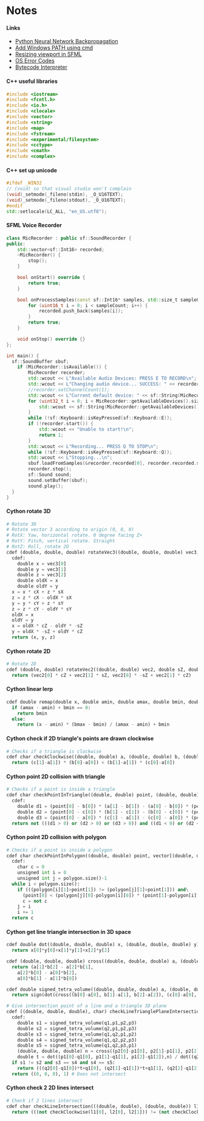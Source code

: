 # Notes

#### Links
- [Python Neural Network Backpropagation](https://machinelearningmastery.com/implement-backpropagation-algorithm-scratch-python/)
- [Add Windows PATH using cmd](https://stackoverflow.com/questions/9546324/adding-a-directory-to-the-path-environment-variable-in-windows)
- [Resizing viewport in SFML](https://stackoverflow.com/questions/27785940/shapes-proportionally-resize-with-window-in-sfml-2-x)
- [OS Error Codes](https://mariadb.com/kb/en/operating-system-error-codes/)
- [Bytecode Interpreter](https://gameprogrammingpatterns.com/bytecode.html)

#### C++ useful libraries
```cpp
#include <iostream>
#include <fcntl.h>
#include <io.h>
#include <clocale>
#include <vector>
#include <string>
#include <map>
#include <fstream>
#include <experimental/filesystem>
#include <cctype>
#include <cmath>
#include <complex>
```

#### C++ set up unicode
```cpp
#ifdef _WIN32
// (void) so that visual studio won't complain
(void)_setmode(_fileno(stdin), _O_U16TEXT);
(void)_setmode(_fileno(stdout), _O_U16TEXT);
#endif
std::setlocale(LC_ALL, "en_US.utf8");
```

#### SFML Voice Recorder
```cpp
class MicRecorder : public sf::SoundRecorder {
public:
	std::vector<sf::Int16> recorded;
	~MicRecorder() {
		stop();
	}

	bool onStart() override {
		return true;
	}

	bool onProcessSamples(const sf::Int16* samples, std::size_t sampleCount) override {
		for (uint16_t i = 0; i < sampleCount; i++) {
			recorded.push_back(samples[i]);
		}
		return true;
	}

	void onStop() override {}
};

int main() {
  sf::SoundBuffer sbuf;
	if (MicRecorder::isAvailable()) {
		MicRecorder recorder;
		std::wcout << L"Available Audio Devices: PRESS E TO RECORD\n";
		std::wcout << L"Changing audio device... SUCCESS: " << recorder.setDevice("OpenAL Soft on Microphone (Conexant SmartAudio HD)") << '\n';
		//recorder.setChannelCount(1);
		std::wcout << L"Current default device: " << sf::String(MicRecorder::getDefaultDevice()).toWideString() << '\n';
		for (uint32_t i = 0; i < MicRecorder::getAvailableDevices().size(); i++) {
			std::wcout << sf::String(MicRecorder::getAvailableDevices()[i]).toWideString() << '\n';
		}
		while (!sf::Keyboard::isKeyPressed(sf::Keyboard::E));
		if (!recorder.start()) {
			std::wcout << "Unable to start!\n";
			return 1;
		}
		std::wcout << L"Recording... PRESS Q TO STOP\n";
		while (!sf::Keyboard::isKeyPressed(sf::Keyboard::Q));
		std::wcout << L"Stopping...\n";
		sbuf.loadFromSamples(&recorder.recorded[0], recorder.recorded.size(), 1, 44100);
		recorder.stop();
		sf::Sound sound;
		sound.setBuffer(sbuf);
		sound.play();
  }
}
```

#### Cython rotate 3D
```py
# Rotate 3D
# Rotate vector 3 according to origin (0, 0, 0)
# RotX: Yaw, horizontal rotate. 0 degree facing Z+
# RotY: Pitch, vertical rotate. Straight
# RotZ: Roll, rotate 2D
cdef (double, double, double) rotateVec3((double, double, double) vec3, double sX, double cX, double sY, double cY, double sZ, double cZ):
  cdef:
    double x = vec3[0]
    double y = vec3[1]
    double z = vec3[2]
    double oldX = x
    double oldY = y
  x = x * cX + z * sX
  z = z * cX - oldX * sX
  y = y * cY + z * sY
  z = z * cY - oldY * sY
  oldX = x
  oldY = y
  x = oldX * cZ - oldY * -sZ
  y = oldX * -sZ + oldY * cZ
  return (x, y, z)
```

#### Cython rotate 2D
```py
# Rotate 2D
cdef (double, double) rotateVec2((double, double) vec2, double sZ, double cZ):
  return (vec2[0] * cZ + vec2[1] * sZ, vec2[0] * -sZ + vec2[1] * cZ)
```

#### Cython linear lerp
```py
cdef double remap(double x, double amin, double amax, double bmin, double bmax):
  if (amax - amin) + bmin == 0:
    return bmin
  else:
    return (x - amin) * (bmax - bmin) / (amax - amin) + bmin
```

#### Cython check if 2D triangle's points are drawn clockwise
```py
# Checks if a triangle is clockwise
cdef char checkClockwise((double, double) a, (double, double) b, (double, double) c):
  return (c[1]-a[1]) * (b[0]-a[0]) < (b[1]-a[1]) * (c[0]-a[0])
```

#### Cython point 2D collision with triangle
```py
# Checks if a point is inside a triangle
cdef char checkPointInTriangle((double, double) point, (double, double) a, (double, double) b, (double, double) c):
  cdef:
    double d1 = (point[0] - b[0]) * (a[1] - b[1]) - (a[0] - b[0]) * (point[1] - b[1])
    double d2 = (point[0] - c[0]) * (b[1] - c[1]) - (b[0] - c[0]) * (point[1] - c[1])
    double d3 = (point[0] - a[0]) * (c[1] - a[1]) - (c[0] - a[0]) * (point[1] - a[1])
  return not (((d1 > 0) or (d2 > 0) or (d3 > 0)) and ((d1 < 0) or (d2 < 0) or (d3 < 0)))
```

#### Cython point 2D collision with polygon
```py
# Checks if a point is inside a polygon
cdef char checkPointInPolygon((double, double) point, vector[(double, double)] polygon):
  cdef:
    char c = 0
    unsigned int i = 0
    unsigned int j = polygon.size()-1
  while i < polygon.size():
    if (((polygon[i][1]>point[1]) != (polygon[j][1]>point[1])) and\
      (point[0] < (polygon[j][0]-polygon[i][0]) * (point[1]-polygon[i][1]) / (polygon[j][1]-polygon[i][1]) + polygon[i][0])):
      c = not c
    j = i
    i += 1
  return c
```

#### Cython get line triangle intersection in 3D space
```py
cdef double dot((double, double, double) x, (double, double, double) y):
  return x[0]*y[0]+x[1]*y[1]+x[2]*y[2]

cdef (double, double, double) cross((double, double, double) a, (double, double, double) b):
  return (a[1]*b[2] - a[2]*b[1],
    a[2]*b[0] - a[0]*b[2],
    a[0]*b[1] - a[1]*b[0])

cdef double signed_tetra_volume((double, double, double) a, (double, double, double) b, (double, double, double) c, (double, double, double) d):
  return sign(dot(cross((b[0]-a[0], b[1]-a[1], b[2]-a[2]), (c[0]-a[0], c[1]-a[1], c[2]-a[2])), (d[0]-a[0], d[1]-a[1], d[2]-a[2]))/6)

# Give intersection point of a line and a triangle 3D plane
cdef ((double, double, double), char) checkLineTrianglePlaneIntersection((double, double, double) q1 , (double, double, double) q2, (double, double, double) p1, (double, double, double) p2, (double, double, double) p3):
  cdef:
    double s1 = signed_tetra_volume(q1,p1,p2,p3)
    double s2 = signed_tetra_volume(q2,p1,p2,p3)
    double s3 = signed_tetra_volume(q1,q2,p1,p2)
    double s4 = signed_tetra_volume(q1,q2,p2,p3)
    double s5 = signed_tetra_volume(q1,q2,p3,p1)
    (double, double, double) n = cross((p2[0]-p1[0], p2[1]-p1[1], p2[2]-p1[2]), (p3[0]-p1[0], p3[1]-p1[1], p3[2]-p1[2]))
    double t = dot((p1[0]-q1[0], p1[1]-q1[1], p1[2]-q1[2]),n) / dot((q2[0]-q1[0], q2[1]-q1[1], q2[2]-q1[2]),n)
  if s1 != s2 and s3 == s4 and s4 == s5:
    return (((q2[0]-q1[0])*t+q1[0], (q2[1]-q1[1])*t+q1[1], (q2[2]-q1[2])*t+q1[2]), 0)
  return ((0, 0, 0), 1) # Does not intersect
```

#### Cython check 2 2D lines intersect
```py
# Check if 2 lines intersect
cdef char checkLineIntersection(((double, double), (double, double)) l1, ((double, double), (double, double)) l2):
  return (((not checkClockwise(l1[0], l2[0], l2[1])) != (not checkClockwise(l1[1], l2[0], l2[1]))) and ((not checkClockwise(l1[0], l1[1], l2[0])) != (not checkClockwise(l1[0], l1[1], l2[1]))))
```

